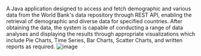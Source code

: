 A Java application designed to access and fetch demographic and various data from the World Bank's data repository through REST API, enabling the retrieval of demographic and diverse data for specified countries. After obtaining the data, the system is capable of conducting a range of data analyses and displaying the results through appropriate visualizations which include Pie Charts, Time Series, Bar Charts, Scatter Charts, and written reports as required.
![image](https://github.com/tianyang0730/WorldBankApplication/assets/145881680/70372815-67ca-41cd-a7e6-6e93f56a9ecf)





